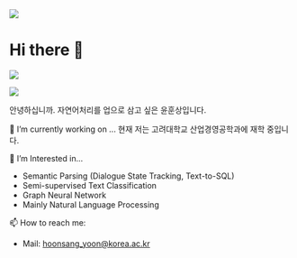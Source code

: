 <img src="https://capsule-render.vercel.app/api?type=waving&color=auto&height=300&section=header&text=강한석사%20Online&fontSize=90" />

# Hi there 👋

<a href="https://hoonst.github.io/" target="_blank"><img src="https://img.shields.io/badge/Homepage-41BDF5?style=flat-square&logo=HomeAdvisor&logoColor=blue"/></a>

<img src="https://img.shields.io/badge/Python-3776AB?style=flat-square&logo=Python&logoColor=yellow"/>


안녕하십니까. 자연어처리를 업으로 삼고 싶은 윤훈상입니다.

🔭 I’m currently working on ...
현재 저는 고려대학교 산업경영공학과에 재학 중입니다. 

🌱 I’m Interested in...
* Semantic Parsing (Dialogue State Tracking, Text-to-SQL)
* Semi-supervised Text Classification
* Graph Neural Network
* Mainly Natural Language Processing

📫 How to reach me: 
* Mail: hoonsang_yoon@korea.ac.kr
